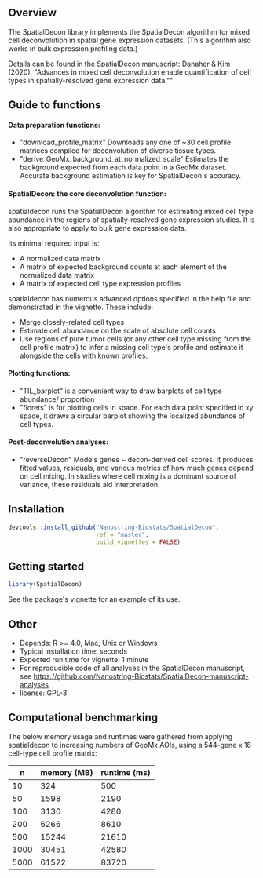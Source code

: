 
## Overview

The SpatialDecon library implements the SpatialDecon algorithm for mixed cell deconvolution in spatial gene expression datasets. (This algorithm also works in bulk expression profiling data.)

Details can be found in the SpatialDecon manuscript: Danaher & Kim (2020), "Advances in mixed cell deconvolution enable quantification of cell types in spatially-resolved gene expression data.""


## Guide to functions

#### Data preparation functions:

* "download_profile_matrix" Downloads any one of ~30 cell profile matrices compiled for deconvolution of diverse tissue types. 
* "derive_GeoMx_background_at_normalized_scale" Estimates the background expected from each data point in a GeoMx dataset. Accurate background estimation is key for SpatialDecon's accuracy. 

#### SpatialDecon: the core deconvolution function:

spatialdecon runs the SpatialDecon algorithm for estimating mixed cell type abundance in the regions
 of spatially-resolved gene expression studies. 
 It is also appropriate to apply to bulk gene expression data.

Its minimal required input is:

* A normalized data matrix
* A matrix of expected background counts at each element of the normalized data matrix 
* A matrix of expected cell type expression profiles


spatialdecon has numerous advanced options specified in the help file and demonstrated in the vignette.
These include:

* Merge closely-related cell types
* Estimate cell abundance on the scale of absolute cell counts
* Use regions of pure tumor cells (or any other cell type missing from the cell profile matrix) to infer a missing cell type's profile and estimate it alongside the cells with known profiles.


#### Plotting functions:

* "TIL_barplot" is a convenient way to draw barplots of cell type abundance/ proportion
* "florets" is for plotting cells in space. For each data point specified in xy space, it draws a circular barplot showing the localized abundance of cell types. 

#### Post-deconvolution analyses:

* "reverseDecon" Models genes ~ decon-derived cell scores. It produces fitted values, residuals, and various metrics of how much genes depend on cell mixing. In studies where cell mixing is a dominant source of variance, these residuals aid interpretation. 


## Installation

``` r
devtools::install_github("Nanostring-Biostats/SpatialDecon",
                         ref = "master", 
                         build_vignettes = FALSE)
```

## Getting started

``` r
library(SpatialDecon)
```


See the package's vignette for an example of its use. 


## Other

* Depends: R >= 4.0, Mac, Unix or Windows
* Typical installation time: seconds
* Expected run time for vignette: 1 minute
* For reproducible code of all analyses in the SpatialDecon manuscript, see https://github.com/Nanostring-Biostats/SpatialDecon-manuscript-analyses
* license: GPL-3

## Computational benchmarking

The below memory usage and runtimes were gathered from applying spatialdecon to increasing numbers of GeoMx AOIs, using a 544-gene x 18 cell-type cell profile matrix:

| n  | memory (MB) | runtime (ms)  |
|---|---|---|
| 10  | 324  | 500  |
| 50  |  1598 | 2190  |
| 100  | 3130  | 4280  |
| 200  | 6266  | 8610  |
| 500  | 15244  | 21610  |
| 1000  | 30451  | 42580  |
| 5000  | 61522  | 83720  |

